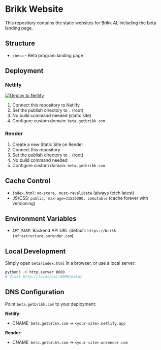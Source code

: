 # Brikk Website

This repository contains the static websites for Brikk AI, including the beta landing page.

## Structure

- `/beta` - Beta program landing page

## Deployment

### Netlify

[![Deploy to Netlify](https://www.netlify.com/img/deploy/button.svg)](https://app.netlify.com/start/deploy?repository=https://github.com/eritger1110/brikk-website)

1. Connect this repository to Netlify
2. Set the publish directory to `.` (root)
3. No build command needed (static site)
4. Configure custom domain: `beta.getbrikk.com`

### Render

1. Create a new Static Site on Render
2. Connect this repository
3. Set the publish directory to `.` (root)
4. No build command needed
5. Configure custom domain: `beta.getbrikk.com`

## Cache Control

- `index.html`: `no-store, must-revalidate` (always fetch latest)
- JS/CSS: `public, max-age=31536000, immutable` (cache forever with versioning)

## Environment Variables

- `API_BASE`: Backend API URL (default: `https://brikk-infrastructure.onrender.com`)

## Local Development

Simply open `beta/index.html` in a browser, or use a local server:

```bash
python3 -m http.server 8000
# Visit http://localhost:8000/beta/
```

## DNS Configuration

Point `beta.getbrikk.com` to your deployment:

**Netlify:**
- CNAME: `beta.getbrikk.com` → `<your-site>.netlify.app`

**Render:**
- CNAME: `beta.getbrikk.com` → `<your-site>.onrender.com`

